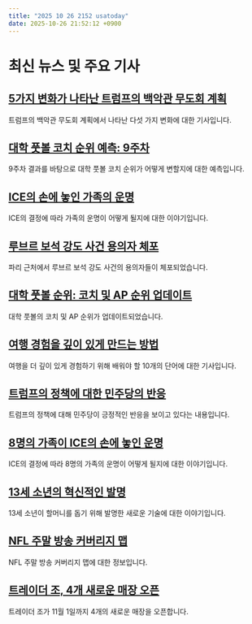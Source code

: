 ```yaml
---
title: "2025 10 26 2152 usatoday"
date: 2025-10-26 21:52:12 +0900
---
```


# 최신 뉴스 및 주요 기사

## [5가지 변화가 나타난 트럼프의 백악관 무도회 계획](https://www.usatoday.com/story/news/politics/2025/10/26/white-house-ballroom-changes-east-wing/86876390007/)
트럼프의 백악관 무도회 계획에서 나타난 다섯 가지 변화에 대한 기사입니다.
## [대학 풋볼 코치 순위 예측: 9주차](https://www.usatoday.com/story/sports/ncaaf/2025/10/26/college-football-coaches-poll-ranking-prediction-week-9/86910253007/)
9주차 결과를 바탕으로 대학 풋볼 코치 순위가 어떻게 변할지에 대한 예측입니다.
## [ICE의 손에 놓인 가족의 운명](https://www.usatoday.com/story/news/nation/2025/10/26/ice-deportation-family-awaits-fate-trump-immigration/86816523007/)
ICE의 결정에 따라 가족의 운명이 어떻게 될지에 대한 이야기입니다.
## [루브르 보석 강도 사건 용의자 체포](https://www.usatoday.com/story/news/world/2025/10/26/louvre-jewel-heist-suspects-arrested-paris/86914254007/)
파리 근처에서 루브르 보석 강도 사건의 용의자들이 체포되었습니다.
## [대학 풋볼 순위: 코치 및 AP 순위 업데이트](https://www.usatoday.com/story/sports/ncaaf/2025/10/26/college-rankings-football-top-25-ap-coaches-poll-week-9/86914526007/)
대학 풋볼의 코치 및 AP 순위가 업데이트되었습니다.
## [여행 경험을 깊이 있게 만드는 방법](https://www.usatoday.com/story/travel/columnist/2025/10/26/learn-the-language-of-the-country/86857704007/)
여행을 더 깊이 있게 경험하기 위해 배워야 할 10개의 단어에 대한 기사입니다.
## [트럼프의 정책에 대한 민주당의 반응](https://www.usatoday.com/story/opinion/columnist/2025/10/26/democrats-agree-trump-deportation-prescription-drugs/86714544007/)
트럼프의 정책에 대해 민주당이 긍정적인 반응을 보이고 있다는 내용입니다.
## [8명의 가족이 ICE의 손에 놓인 운명](https://www.usatoday.com/story/news/nation/2025/10/26/ice-deportation-family-awaits-fate-trump-immigration/86816523007/)
ICE의 결정에 따라 8명의 가족의 운명이 어떻게 될지에 대한 이야기입니다.
## [13세 소년의 혁신적인 발명](https://www.usatoday.com/story/life/health-wellness/2025/10/26/13-year-old-new-ai-invention-fall-device-grandma/86708278007/)
13세 소년이 할머니를 돕기 위해 발명한 새로운 기술에 대한 이야기입니다.
## [NFL 주말 방송 커버리지 맵](https://www.usatoday.com/story/sports/nfl/2025/10/26/nfl-week-8-coverage-maps-2025/86851339007/)
NFL 주말 방송 커버리지 맵에 대한 정보입니다.
## [트레이더 조, 4개 새로운 매장 오픈](https://www.usatoday.com/story/grocery/stores/2025/10/25/trader-joes-new-stores-opening-states-addresses/86906898007/)
트레이더 조가 11월 1일까지 4개의 새로운 매장을 오픈합니다.